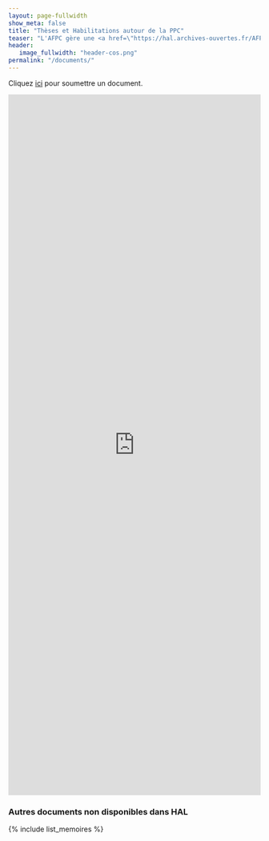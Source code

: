 ```yaml
---
layout: page-fullwidth
show_meta: false
title: "Thèses et Habilitations autour de la PPC"
teaser: "L'AFPC gère une <a href=\"https://hal.archives-ouvertes.fr/AFPC\">collection hal</a> des thèses et HDR autour de la programmation par contraintes.</br>D'autres documents non référencés sur hal sont disponibles en bas de page.</br>L'association ACP maintient aussi une collection internationale sur son <a href=\"http://cp2014.a4cp.org/theses\">site</a>."
header:
   image_fullwidth: "header-cos.png"
permalink: "/documents/"
---
```


Cliquez [ici](https://forms.office.com/Pages/ResponsePage.aspx?id=fUQgvFKJzUqD5F1otezkb_ik15fPGnROgx-GcCjKbjBURU81RU9BNEdDWjRCU1pMSlYwMUVOOEpQRi4u) pour soumettre un document.

<iframe src="https://hal.archives-ouvertes.fr/AFPC/" height="1400" width="100%" allowfullscreen="" frameborder="0"></iframe>


### Autres documents non disponibles dans HAL
{% include list_memoires %}
